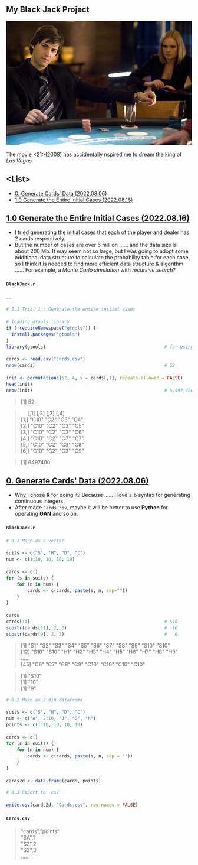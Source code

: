 ## My Black Jack Project

![21](Images/21.jpg)

The movie <21>(2008) has accidentally nspired me to dream the king of *Las Vegas*.


## \<List>

- [0. Generate Cards' Data (2022.08.06)](#0-generate-cards-data-20220806)
- [1.0 Generate the Entire Initial Cases (2022.08.16)](#)


## [1.0 Generate the Entire Initial Cases (2022.08.16)](#list)

- I tried generating the initial cases that each of the player and dealer has 2 cards respectively.
- But the number of cases are over 6 million …… and the data size is about 200 Mb. It may seem not so large, but I was going to adopt some additional data structure to calculate the probability table for each case, so I think it is needed to find more efficient data structure & algorithm …… For example, a *Monte Carlo simulation* with *recursive search*?

#### `BlackJack.r`

```r
……

# 1.1 Trial 1 : Generate the entire initial cases

# loading gtools library
if (!requireNamespace("gtools")) {
  install.packages('gtools')
}
library(gtools)                                             # for using permutations() and combinations()

cards <- read.csv("Cards.csv")
nrow(cards)                                                 # 52

init <- permutations(52, 4, v = cards[,1], repeats.allowed = FALSE)
head(init)
nrow(init)                                                  # 6,497,400 cases, 198.3 Mb
```
> [1] 52

> &nbsp;&nbsp;&nbsp;&nbsp;&nbsp;[,1]  [,2] [,3] [,4]  
> [1,] "C10" "C2" "C3" "C4"  
> [2,] "C10" "C2" "C3" "C5"  
> [3,] "C10" "C2" "C3" "C6"  
> [4,] "C10" "C2" "C3" "C7"  
> [5,] "C10" "C2" "C3" "C8"  
> [6,] "C10" "C2" "C3" "C9"  

> [1] 6497400


## [0. Generate Cards' Data (2022.08.06)](#list)

- Why I chose **R** for doing it? Because …… I love `a:b` syntax for generating continuous integers.
- After made `Cards.csv`, maybe it will be better to use **Python** for operating **GAN** and so on.

#### `BlackJack.r`

```r
# 0.1 Make as a vector

suits <- c("S", "H", "D", "C")
num <- c(1:10, 10, 10, 10)

cards <- c()
for (s in suits) {
    for (n in num) {
        cards <- c(cards, paste(s, n, sep=""))
    }
}

cards
cards[11]                                                   # S10
substr(cards[11], 2, 3)                                     #  10
substr(cards[9], 2, 3)                                      #   9
```
> [1] "S1"  "S2"  "S3"  "S4"  "S5"  "S6"  "S7"  "S8"  "S9"  "S10" "S10"  
> [12] "S10" "S10" "H1"  "H2"  "H3"  "H4"  "H5"  "H6"  "H7"  "H8"  "H9"  
> ……  
> [45] "C6"  "C7"  "C8"  "C9"  "C10" "C10" "C10" "C10"

> [1] "S10"  
> [1] "10"  
> [1] "9"

```r
# 0.2 Make as 2-dim dataframe

suits <- c("S", "H", "D", "C")
num <- c("A", 2:10, "J", "Q", "K")
points <- c(1:10, 10, 10, 10)

cards <- c()
for (s in suits) {
    for (n in num) {
        cards <- c(cards, paste(s, n, sep = ""))
    }
}

cards2d <- data.frame(cards, points)
```

```r
# 0.3 Export to .csv

write.csv(cards2d, "Cards.csv", row.names = FALSE)
```

#### `Cards.csv`
> "cards","points"  
> "SA",1  
> "S2",2  
> "S3",3  
> ……